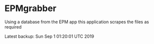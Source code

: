 # EPMgrabber
Using a database from the EPM app this application scrapes the files as required


Latest backup: Sun Sep 1 01:20:01 UTC 2019
